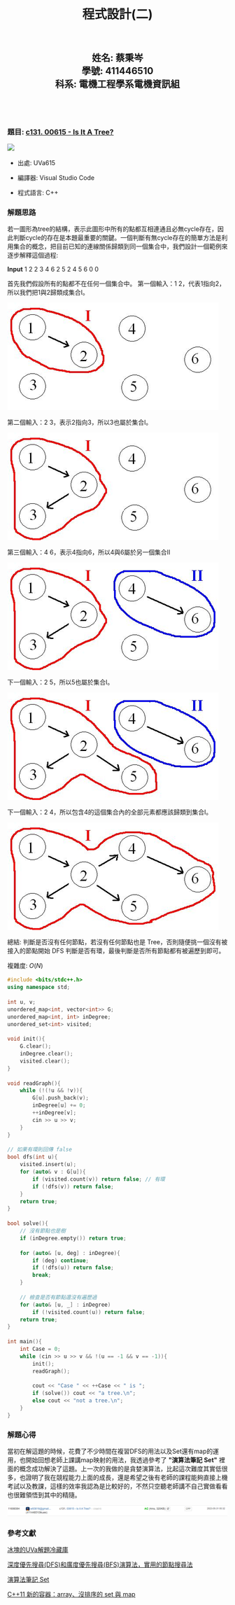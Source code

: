 # <center>程式設計(二)</center>

&nbsp;

## <center>姓名: 蔡秉岑</center> <center>學號: 411446510</center> <center>科系: 電機工程學系電機資訊組</center>&nbsp;

&nbsp;

### 題目: [c131. 00615 - Is It A Tree?](https://zerojudge.tw/ShowProblem?problemid=c131)

![](zerojudge1.png)

- 出處: UVa615

- 編譯器: Visual Studio Code

- 程式語言: C++

### 解題思路

若一圖形為tree的結構，表示此圖形中所有的點都互相連通且必無cycle存在，因此判斷cycle的存在是本題最重要的關鍵。一個判斷有無cycle存在的簡單方法是利用集合的概念，把目前已知的連線關係歸類到同一個集合中，我們設計一個範例來逐步解釋這個過程:

**Input**
1 2
2 3
4 6
2 5
2 4
5 6
0 0

首先我們假設所有的點都不在任何一個集合中。
第一個輸入：1 2，代表1指向2，所以我們把1與2歸類成集合I。

![](t0.JPG)

第二個輸入：2 3，表示2指向3，所以3也屬於集合I。

![](t1.JPG)

第三個輸入：4 6，表示4指向6，所以4與6屬於另一個集合II

![](t2.JPG)

下一個輸入：2 5，所以5也屬於集合I。

![](t3.JPG)

下一個輸入：2 4，所以包含4的這個集合內的全部元素都應該歸類到集合I。

![](t4.JPG)

總結: 判斷是否沒有任何節點，若沒有任何節點也是 Tree，否則隨便挑一個沒有被接入的節點開始 DFS 判斷是否有環，最後判斷是否所有節點都有被遍歷到即可。

複雜度: $O(N)$

```cpp
#include <bits/stdc++.h>
using namespace std;

int u, v;
unordered_map<int, vector<int>> G;
unordered_map<int, int> inDegree;
unordered_set<int> visited;

void init(){
    G.clear();
    inDegree.clear();
    visited.clear();
}

void readGraph(){
    while (!(!u && !v)){
        G[u].push_back(v);
        inDegree[u] += 0;
        ++inDegree[v];
        cin >> u >> v;
    }
}

// 如果有環則回傳 false
bool dfs(int u){
    visited.insert(u);
    for (auto& v : G[u]){
        if (visited.count(v)) return false; // 有環
        if (!dfs(v)) return false;
    }
    return true;
}

bool solve(){
    // 沒有節點也是樹
    if (inDegree.empty()) return true;

    for (auto& [u, deg] : inDegree){
        if (deg) continue;
        if (!dfs(u)) return false;
        break;
    }

    // 檢查是否有節點還沒有遍歷過
    for (auto& [u, _] : inDegree)
        if (!visited.count(u)) return false;
    return true;
}

int main(){
    int Case = 0;
    while (cin >> u >> v && !(u == -1 && v == -1)){
        init();
        readGraph();
        
        cout << "Case " << ++Case << " is ";
        if (solve()) cout << "a tree.\n";
        else cout << "not a tree.\n";
    }
}
```

### 解題心得

當初在解這題的時候，花費了不少時間在複習DFS的用法以及Set還有map的運用，也開始回想老師上課講map映射的用法，我透過參考了 **"演算法筆記 Set"** 裡面的概念成功解決了這題。上一次的我做的是貪婪演算法，比起這次難度其實低很多，也證明了我在競程能力上面的成長，還是希望之後有老師的課程能夠直接上機考試以及教課，這樣的效率我認為是比較好的，不然只空聽老師講不自己實做看看也很難領悟到其中的精隨。

![](zerojudge.png)


### 參考文獻

[冰塊的UVa解題冷藏庫](https://kos74185foracm.blogspot.com/2011/08/615-is-it-tree.html)

[深度優先搜尋(DFS)和廣度優先搜尋(BFS)演算法，實用的節點搜尋法](https://magiclen.org/dfs-bfs/)

[演算法筆記 Set](https://web.ntnu.edu.tw/~algo/Set.html#5)

[C++11 新的容器：array、沒排序的 set 與 map](https://viml.nchc.org.tw/containers-in-cpp-11/)